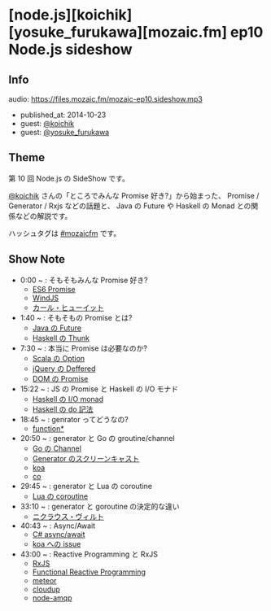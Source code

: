 # [node.js][koichik][yosuke_furukawa][mozaic.fm] ep10 Node.js sideshow

## Info

audio: https://files.mozaic.fm/mozaic-ep10.sideshow.mp3

- published_at: 2014-10-23
- guest: [@koichik](https://twitter.com/koichik)
- guest: [@yosuke_furukawa](https://twitter.com/yosuke_furukawa)


## Theme

第 10 回 Node.js の SideShow です。

[@koichik](https://twitter.com/koichik) さんの「ところでみんな Promise 好き?」から始まった、 Promise / Generator / Rxjs などの話題と、 Java の Future や Haskell の Monad との関係などの解説です。

ハッシュタグは [#mozaicfm](https://twitter.com/search?q=mozaicfm&src=hash) です。


## Show Note

- 0:00 ~ : そもそもみんな Promise 好き?
  - [ES6 Promise](http://t.umblr.com/redirect?z=http%3A%2F%2Fpeople.mozilla.org%2F%7Ejorendorff%2Fes6-draft.html%23sec-promise-objects&t=YThiMjU4NTJjM2JlYTM2NTg0YzUxNjg0NzVmNmE2ZmMwYjgwM2VlYiwzM1NyMFYwWQ%3D%3D)
  - [WindJS](http://t.umblr.com/redirect?z=http%3A%2F%2Ftry.buildwinjs.com%2F&t=OGFmNDU0MGFlNzIwNWQ5YjJhNzAwZWY5OWE5NGEyOTBkNmE3ZTU1NCwzM1NyMFYwWQ%3D%3D)
  - [カール・ヒューイット](http://t.umblr.com/redirect?z=http%3A%2F%2Fja.wikipedia.org%2Fwiki%2F%25E3%2582%25AB%25E3%2583%25BC%25E3%2583%25AB%25E3%2583%25BB%25E3%2583%2592%25E3%2583%25A5%25E3%2583%25BC%25E3%2582%25A4%25E3%2583%2583%25E3%2583%2588&t=MWNlYzlkNzg1NTI3MzllOGZlZmRjMDkyZTZjYzA4NjA3Zjk1NTRjNiwzM1NyMFYwWQ%3D%3D)
- 1:40 ~ : そもそもの Promise とは?
  - [Java の Future](http://t.umblr.com/redirect?z=http%3A%2F%2Fdocs.oracle.com%2Fjavase%2F7%2Fdocs%2Fapi%2Fjava%2Futil%2Fconcurrent%2FFuture.html&t=NWIzMzk3YWU5ZGZiN2VlY2JjOGUwMGQzY2IyZjRiMjRmMzFjYTQ3NSwzM1NyMFYwWQ%3D%3D)
  - [Haskell の Thunk](http://t.umblr.com/redirect?z=http%3A%2F%2Fwww.haskell.org%2Fhaskellwiki%2FThunk&t=ZjU2NDAxYTMwYzA2ZDEyZmQwMTEzZTBlOTI5YzMwZjI1OTY0ZTk3OSwzM1NyMFYwWQ%3D%3D)
- 7:30 ~ : 本当に Promise は必要なのか?
  - [Scala の Option](http://t.umblr.com/redirect?z=http%3A%2F%2Fwww.scala-lang.org%2Fapi%2Fcurrent%2Fscala%2FOption.html&t=NTk3NmNmNTdlZDdjZTcxMzUzNjgxZjkwZDFjMzg5M2JiYWM0ZjIyZSwzM1NyMFYwWQ%3D%3D)
  - [jQuery の Deffered](http://t.umblr.com/redirect?z=http%3A%2F%2Fapi.jquery.com%2Fcategory%2Fdeferred-object%2F&t=Y2ZjMmVjMjA2NzY4NzMyMTZmODdiYmY3NzYzMTA2ZGU5ODBmOTNkYywzM1NyMFYwWQ%3D%3D)
  - [DOM の Promise](http://t.umblr.com/redirect?z=https%3A%2F%2Fdom.spec.whatwg.org%2F%23promises&t=ZTk2ZjRiNWQzYThiZmMxODNjYjQyZTgwOTRkYjBiZWI4ZTBmYWZmOCwzM1NyMFYwWQ%3D%3D)
- 15:22 ~ : JS の Promise と Haskell の I/O モナド
  - [Haskell の I/O monad](http://t.umblr.com/redirect?z=http%3A%2F%2Fwww.haskell.org%2Fhaskellwiki%2FIO_inside%23Dark_side_of_IO_monad&t=NjQ5NGNjOTY5NTI0NzI0MGI1NzM3OWU0YWMyZTAzNTIyOWE0NDAwMywzM1NyMFYwWQ%3D%3D)
  - [Haskell の do 記法](http://t.umblr.com/redirect?z=http%3A%2F%2Fen.wikibooks.org%2Fwiki%2FHaskell%2FSyntactic_sugar%23Do_and_proc_notation&t=MTIzODQwNWQ4NGZmZDg4MDJkNjFkZWE5ZWNiMGYyZmU3ZjYzY2JlMCwzM1NyMFYwWQ%3D%3D)
- 18:45 ~ : genrator ってどうなの?
  - [function*](http://t.umblr.com/redirect?z=https%3A%2F%2Fdeveloper.mozilla.org%2Fen-US%2Fdocs%2FWeb%2FJavaScript%2FReference%2FStatements%2Ffunction%2A&t=NDg1YmQ1Y2U1OTAxOTdjM2NkOWVmMDkwNTEzZmE4MGU0NzAzOGQyNCwzM1NyMFYwWQ%3D%3D)
- 20:50 ~ : generator と Go の groutine/channel
  - [Go の Channel](http://t.umblr.com/redirect?z=http%3A%2F%2Fgolang.org%2Fref%2Fspec%23Channel_types&t=NGQ5NWM2ODVmMjRmYjNhNTA5MDQ2YTVlNmM3YjkxMGYzYjkwZGFhZiwzM1NyMFYwWQ%3D%3D)
  - [Generator のスクリーンキャスト](http://t.umblr.com/redirect?z=http%3A%2F%2Fjxck.hatenablog.com%2Fentry%2F2014-01-12%2Fgenerator-screencaset&t=ZWZkNGYxYTU5OTFlY2M3ZWM1Y2NkYmVlYWI5OTI4N2NhZWVhOTdiZiwzM1NyMFYwWQ%3D%3D)
  - [koa](http://t.umblr.com/redirect?z=http%3A%2F%2Fkoajs.com%2F%2522%2522&t=MDYxNzRhZmYyNDIyOTE1NDg0NzBjMjgxMDc4ZmE2ZmMzZDViNjBhMywzM1NyMFYwWQ%3D%3D)
  - [co](http://t.umblr.com/redirect?z=https%3A%2F%2Fgithub.com%2Ftj%2Fco&t=NzdmZjgwMjllMjFlMzRkMGJkY2M3MTgyMThmMzgzNzJjNjY2YjRjMywzM1NyMFYwWQ%3D%3D)
- 29:45 ~ : generator と Lua の coroutine
  - [Lua の coroutine](http://t.umblr.com/redirect?z=http%3A%2F%2Fwww.lua.org%2Fmanual%2F5.2%2Fmanual.html%232.6&t=NThmOWY5OTk2NzY5YWIzYTg3NGVlNTJhNjJhODFiMDMyYzhhZTZkMywzM1NyMFYwWQ%3D%3D)
- 33:10 ~ : generator と goroutine の決定的な違い
  - [ニクラウス・ヴィルト](http://t.umblr.com/redirect?z=http%3A%2F%2Fja.wikipedia.org%2Fwiki%2F%25E3%2583%258B%25E3%2582%25AF%25E3%2583%25A9%25E3%2582%25A6%25E3%2582%25B9%25E3%2583%25BB%25E3%2583%25B4%25E3%2582%25A3%25E3%2583%25AB%25E3%2583%2588&t=MTAxOWM3ZTgzYjk1NWZjODgwMzQ0NjAxZjI4OGJiNjg5Yzg0ZTc2MCwzM1NyMFYwWQ%3D%3D)
- 40:43 ~ : Async/Await
  - [C# async/await](http://t.umblr.com/redirect?z=http%3A%2F%2Fmsdn.microsoft.com%2Fja-jp%2Flibrary%2Fhh191443.aspx&t=MTg3ZjVjOWFlNDllMjgxMTk2YjFjNjgwZTUzMmZkZTMzMGE5ZmE4NCwzM1NyMFYwWQ%3D%3D)
  - [koa への issue](http://t.umblr.com/redirect?z=https%3A%2F%2Fgithub.com%2Fkoajs%2Fkoa%2Fissues%2F339&t=MDk1M2U5M2Q4YjcxMjAxNWI2Njk1NzBjNjZmNWQ2YjE2OWZjMzkzNSwzM1NyMFYwWQ%3D%3D)
- 43:00 ~ : Reactive Programming と RxJS
  - [RxJS](http://t.umblr.com/redirect?z=http%3A%2F%2Freactive-extensions.github.io%2FRxJS%2F&t=ZDVlNjg4Njk1ZTc1ZWZhNWZlYzk4NWU5Yjg0Zjg3OTIyNTJiYTBiNywzM1NyMFYwWQ%3D%3D)
  - [Functional Reactive Programming](http://t.umblr.com/redirect?z=http%3A%2F%2Fen.wikipedia.org%2Fwiki%2FFunctional_reactive_programming&t=ODEyMGFmNTQzMTgxMmI2Y2I2MDgwZGIzMzk2MTFiMTM0NGJlNzM4ZiwzM1NyMFYwWQ%3D%3D)
  - [meteor](http://t.umblr.com/redirect?z=https%3A%2F%2Fwww.meteor.com%2F&t=MjU5ZTQ0ZDgxZGVhZTMzMTM3NmYzOGRkZTFhNDQ5Y2Q1YzRkM2EzNywzM1NyMFYwWQ%3D%3D)
  - [cloudup](http://t.umblr.com/redirect?z=https%3A%2F%2Fcloudup.com%2F&t=Zjc2NmQyNDkxOTAzZWVmNWZiODQ5MzEyMGU3MWJmOGI0NmQ4Njk5MSwzM1NyMFYwWQ%3D%3D)
  - [node-amqp](http://t.umblr.com/redirect?z=https%3A%2F%2Fwww.npmjs.org%2Fpackage%2Famqp&t=Y2MwZmU2OThkMTMyNzZiY2Q5ODZjOWUyYTZkMWNkMTM3YWRkNzU0YywzM1NyMFYwWQ%3D%3D)
